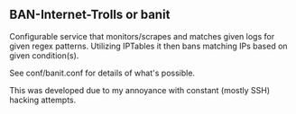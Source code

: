 BAN-Internet-Trolls or banit
----------------------------

Configurable service that monitors/scrapes and matches given logs for given regex patterns.
Utilizing IPTables it then bans matching IPs based on given condition(s).

See conf/banit.conf for details of what's possible.

This was developed due to my annoyance with constant (mostly SSH) hacking attempts.
